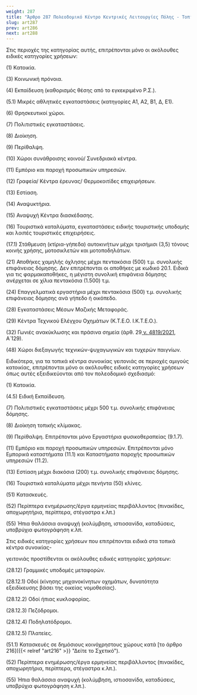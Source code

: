 ```yaml
---
weight: 287
title: "Άρθρο 287 Πολεοδομικό Κέντρο Κεντρικές Λειτουργίες Πόλης - Τοπικό Κέντρο Συνοικίας Γειτονιάς."
slug: art287
prev: art286
next: art288
---
```


Στις περιοχές της κατηγορίας αυτής, επιτρέπονται μόνο οι ακόλουθες ειδικές κατηγορίες χρήσεων:

\(1\) Κατοικία.

\(3\) Κοινωνική πρόνοια.

\(4\) Εκπαίδευση (καθορισμός θέσης από το εγκεκριμένο Ρ.Σ.).

(5.1) Μικρές αθλητικές εγκαταστάσεις (κατηγορίες Α1, Α2, Β1, Δ, Ε1).

\(6\) Θρησκευτικοί χώροι.

\(7\) Πολιτιστικές εγκαταστάσεις.

\(8\) Διοίκηση.

\(9\) Περίθαλψη.

\(10\) Χώροι συνάθροισης κοινού/ Συνεδριακά κέντρα.

\(11\) Εμπόριο και παροχή προσωπικών υπηρεσιών.

\(12\) Γραφεία/ Κέντρα έρευνας/ Θερμοκοιτίδες επιχειρήσεων.

\(13\) Εστίαση.

\(14\) Αναψυκτήρια.

\(15\) Αναψυχή Κέντρα διασκέδασης.

\(16\) Τουριστικά καταλύματα, εγκαταστάσεις ειδικής τουριστικής υποδομής και λοιπές τουριστικές επιχειρήσεις.

(17.1) Στάθμευση (κτίρια-γήπεδα) αυτοκινήτων μέχρι τρισήμισι (3,5) τόνους κοινής χρήσης, μοτοσικλετών και μοτοποδηλάτων.

\(21\) Αποθήκες χαμηλής όχλησης μέχρι πεντακόσια (500) τ.μ. συνολικής επιφάνειας δόμησης. Δεν επιτρέπονται οι αποθήκες με κωδικό 20.1. Ειδικά για τις φαρμακαποθήκες, η μέγιστη συνολική επιφάνεια δόμησης ανέρχεται σε χίλια πεντακόσια (1.500) τ.μ.

\(24\) Επαγγελματικά εργαστήρια μέχρι πεντακόσια (500) τ.μ. συνολικής επιφάνειας δόμησης ανά γήπεδο ή οικόπεδο.

\(28\) Εγκαταστάσεις Μέσων Μαζικής Μεταφοράς.

\(29\) Κέντρα Τεχνικού Ελέγχου Οχημάτων (Κ.Τ.Ε.Ο. Ι.Κ.Τ.Ε.Ο.).

\(32\) Γωνιές ανακύκλωσης και πράσινα σημεία (άρθ. 29<a href="https://ia37rg02wpsa01.blob.core.windows.net/fek/01/2021/20210100129.pdf" title="Δείτε το Σχετικό"> ν. 4819/2021</a>, Α΄129).

\(48\) Χώροι διεξαγωγής τεχνικών-ψυχαγωγικών και τυχερών παιγνίων.

Ειδικότερα, για τα τοπικά κέντρα συνοικίας γειτονιάς σε περιοχές αμιγούς κατοικίας, επιτρέπονται μόνο οι ακόλουθες ειδικές κατηγορίες χρήσεων όπως αυτές εξειδικεύονται από τον πολεοδομικό σχεδιασμό:

\(1\) Κατοικία.

(4.5) Ειδική Εκπαίδευση.

\(7\) Πολιτιστικές εγκαταστάσεις μέχρι 500 τ.μ. συνολικής επιφάνειας δόμησης.

\(8\) Διοίκηση τοπικής κλίμακας.

\(9\) Περίθαλψη. Επιτρέπονται μόνο Εργαστήρια φυσικοθεραπείας (9.1.7).

\(11\) Εμπόριο και παροχή προσωπικών υπηρεσιών. Επιτρέπονται μόνο Εμπορικά καταστήματα (11.1) και Καταστήματα παροχής προσωπικών υπηρεσιών (11.2).

\(13\) Εστίαση μέχρι διακόσια (200) τ.μ. συνολικής επιφάνειας δόμησης.

\(16\) Τουριστικά καταλύματα μέχρι πενήντα (50) κλίνες.

\(51\) Κατασκευές.

\(52\) Περίπτερα ενημέρωσης/έργα ερμηνείας περιβάλλοντος (πινακίδες, αποχωρητήρια, περίπτερα, στέγαστρα κ.λπ.)

\(55\) Ήπια θαλάσσια αναψυχή (κολύμβηση, ιστιοσανίδα, καταδύσεις, υποβρύχια φωτογράφηση κ.λπ.

Στις ειδικές κατηγορίες χρήσεων που επιτρέπονται ειδικά στα τοπικά κέντρα συνοικίας-

γειτονιάς προστίθενται οι ακόλουθες ειδικές κατηγορίες χρήσεων:

(28.12) Γραμμικές υποδομές μεταφορών.

(28.12.1) Οδοί (κίνησης μηχανοκίνητων οχημάτων, δυνατότητα εξειδίκευσης βάσει της οικείας νομοθεσίας).

(28.12.2) Οδοί ήπιας κυκλοφορίας.

(28.12.3) Πεζόδρομοι.

(28.12.4) Ποδηλατόδρομοι.

(28.12.5) Πλατείες.

(51.1) Κατασκευές σε δημόσιους κοινόχρηστους χώρους κατά [το άρθρο 216]({{< relref "art216" >}} "Δείτε το Σχετικό").

\(52\) Περίπτερα ενημέρωσης/έργα ερμηνείας περιβάλλοντος (πινακίδες, αποχωρητήρια, περίπτερα, στέγαστρα κ.λπ.).

\(55\) Ήπια θαλάσσια αναψυχή (κολύμβηση, ιστιοσανίδα, καταδύσεις, υποβρύχια φωτογράφηση κ.λπ.).



